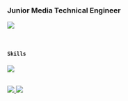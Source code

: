 ### Junior Media Technical Engineer
<p align="left"><a href="https://hits.seeyoufarm.com"><img src="https://hits.seeyoufarm.com/api/count/incr/badge.svg?url=https%3A%2F%2Fgithub.com%2Ficebear2n2&count_bg=%230E2C8E&title_bg=%232D2D2D&icon=&icon_color=%23E7E7E7&title=hits&edge_flat=false"/></a></p>

<br/>

#### `Skills`
<p align="left">
  <a href="https://skillicons.dev">
    <img src="https://skillicons.dev/icons?i=aws,bash,linux,vim,jenkins,gradle,docker,kubernetes,python,javascript,react,nodejs,git,nginx&theme=dark" />
  </a>
</p>
<br/>

<a href="https://github.com/icebear2n2/github-stats">
<img src="https://github.com/icebear2n2/github-stats/blob/master/generated/overview.svg#gh-dark-mode-only" />
<img src="https://github.com/icebear2n2/github-stats/blob/master/generated/languages.svg#gh-dark-mode-only" />
<br/>
<br/>

